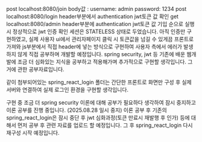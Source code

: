post localhost:8080/join     body값 : username: admin  password: 1234
post localhost:8080/login   header부분에서 authentication jwt토큰 값 확인
get  localhost:8080/admin   header부분에 authentication jwt토큰 값 기입
순으로 실행 시 정상적으로 jwt 인증 확인
세션은 STATELESS 상태로 두었습니다.
아직 인증만 구현하였고, 실제 사용자 ui에서 관리자페이지 클릭 시 토큰값을 넘길 수 있게끔 프론트로 가져와 js부분에서 직접 header에 넣는 방식으로 구현하여 사용자 측에서 에러가 발생하지 않게 직접 공부하며 개발할 예정입니다.
spring security, jwt 등 기존에 배운 웹개발에 조금 더 심화있는 지식을 공부하고 적용해가며 추가적으로 구현할 생각입니다.
그거에 관한 공부자료입니다.


같이 첨부되어있는 spring_react_login 폴더는 간단한 프론트로 화면만 구성 후 실제 서버와 연결하여 실제 로그인 환경을 구현할 생각입니다.


구현 중 조금 더 spring security 이론에 대해 공부가 필요하다 생각하여 잠시 중지하고 이론 공부를 진행 중입니다. (2025.08.28 일시 중지)
이론 공부 후 기존의 spring_react_login은 잠시 중단 후 jwt 심화과정(토큰 만료시 재발행 후 인가) 등에 대해서 먼저 공부 후 관련 자료를 업로드 할 예정입니다. 그 후 spring_react_login 다시 재구성 시작 예정입니다.
